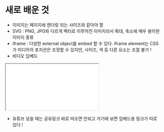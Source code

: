 # 새로 배운 것

- 이미지는 페이지에 렌더링 되는 사이즈와 같아야 함
- SVG : PNG, JPG와 다르게 벡터로 이루어진 이미지라서 확대, 축소에 매우 용이한 이미지 종류
- iframe : 다양한 external object를 embed 할 수 있다. iframe element는 CSS가 미디어의 포지션은 조정할 수 있지만, 사이즈, 색 등 다른 요소는 조절 불가 !
- 비디오 임베드
<iframe
  src="video-url"
  width="width-value" 가로
  height="height-value" 세로
  allowfullscreen 전체화면 허용
></iframe>

- 유튜브 넣을 때는 공유링크 바로 따오면 안되고 거기에 보면 임베드용 링크가 따로 있다 !